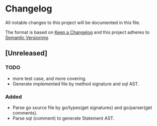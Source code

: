 # Changelog
All notable changes to this project will be documented in this file.

The format is based on [Keep a Changelog](http://keepachangelog.com/en/1.0.0/)
and this project adheres to [Semantic Versioning](http://semver.org/spec/v2.0.0.html).

## [Unreleased]
### TODO
- more test case, and more covering.
- Generate implemented file by method signature and sql AST.
### Added
- Parse go source file by go/types(get signatures) and go/parser(get comments).
- Parse sql (comment) to generate Statement AST.
